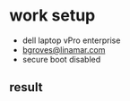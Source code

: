 # work setup

- dell laptop vPro enterprise
- <bgroves@linamar.com>
- secure boot disabled

## result
